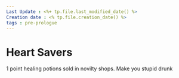 ```yaml
---
Last Update : <%+ tp.file.last_modified_date() %>
Creation date : <% tp.file.creation_date() %>
tags : pre-prologue
---
```


# Heart Savers
1 point healing potions sold in novilty shops. Make you stupid drunk